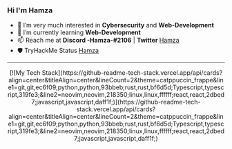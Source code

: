 ### Hi I'm Hamza

<!--
**Hamza12700/Hamza12700** is a ✨ _special_ ✨ repository because its `README.md` (this file) appears on your GitHub profile.
-->

- 👀 I’m very much interested in **Cybersecurity** and **Web-Development**
- 🌱 I’m currently learning **Web-Development**
- 📫 Reach me at **Discord -Hamza-#2106** | **Twitter** [Hamza](https://twitter.com/Hamza_Rash1d)
- 🛡️ TryHackMe Status [Hamza](https://tryhackme.com/p/Mr.Hamza)

---
<p align="center">
[![My Tech Stack](https://github-readme-tech-stack.vercel.app/api/cards?align=center&titleAlign=center&lineCount=2&theme=catppuccin_frappe&line1=git,git,ec6f09;python,python,93bbeb;rust,rust,bf6d5d;Typescript,typescript,319fe3;&line2=neovim,neovim,218350;linux,linux,ffffff;react,react,2dbed7;javascript,javascript,daff1f;)](https://github-readme-tech-stack.vercel.app/api/cards?align=center&titleAlign=center&lineCount=2&theme=catppuccin_frappe&line1=git,git,ec6f09;python,python,93bbeb;rust,rust,bf6d5d;Typescript,typescript,319fe3;&line2=neovim,neovim,218350;linux,linux,ffffff;react,react,2dbed7;javascript,javascript,daff1f;)
</p>
